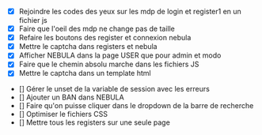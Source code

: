 - [x] Rejoindre les codes des yeux sur les mdp de login et register1 en un fichier js
- [x] Faire que l'oeil des mdp ne change pas de taille
- [x] Refaire les boutons des register et connexion nebula
- [x] Mettre le captcha dans registers et nebula
- [x] Afficher NEBULA dans la page USER que pour admin et modo
- [x] Faire que le chemin absolu marche dans les fichiers JS
- [x] Mettre le captcha dans un template html
- [] Gérer le unset de la variable de session avec les erreurs
- [] Ajouter un BAN dans NEBULA
- [] Faire qu'on puisse cliquer dans le dropdown de la barre de recherche
- [] Optimiser le fichiers CSS
- [] Mettre tous les registers sur une seule page
